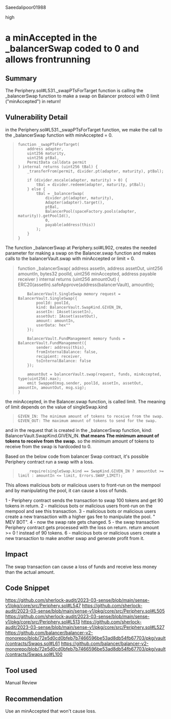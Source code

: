 Saeedalipoor01988

high

# a minAccepted in the _balancerSwap coded to 0 and allows frontrunning

## Summary
The Periphery.sol#L531._swapPTsForTarget function is calling the _balancerSwap function to make a swap on Balancer protocol with 0 limit ("minAccepted") in return!

## Vulnerability Detail
in the Periphery.sol#L531._swapPTsForTarget function, we make the call to the _balancerSwap function with minAccepted = 0.

>     function _swapPTsForTarget(
>         address adapter,
>         uint256 maturity,
>         uint256 ptBal,
>         PermitData calldata permit
>     ) internal returns (uint256 tBal) {
>         _transferFrom(permit, divider.pt(adapter, maturity), ptBal);
> 
>         if (divider.mscale(adapter, maturity) > 0) {
>             tBal = divider.redeem(adapter, maturity, ptBal);
>         } else {
>             tBal = _balancerSwap(
>                 divider.pt(adapter, maturity),
>                 Adapter(adapter).target(),
>                 ptBal,
>                 BalancerPool(spaceFactory.pools(adapter, maturity)).getPoolId(),
>                 0,
>                 payable(address(this))
>             );
>         }
>     }

The function _balancerSwap at Periphery.sol#L902, creates the needed parameter for making a swap on the Balancer.swap function and makes calls to the balancerVault.swap with minAccepted or limit = 0.

> 
>   function _balancerSwap(
>         address assetIn,
>         address assetOut,
>         uint256 amountIn,
>         bytes32 poolId,
>         uint256 minAccepted,
>         address payable receiver
>     ) internal returns (uint256 amountOut) {
>         ERC20(assetIn).safeApprove(address(balancerVault), amountIn);
> 
>         BalancerVault.SingleSwap memory request = BalancerVault.SingleSwap({
>             poolId: poolId,
>             kind: BalancerVault.SwapKind.GIVEN_IN,
>             assetIn: IAsset(assetIn),
>             assetOut: IAsset(assetOut),
>             amount: amountIn,
>             userData: hex""
>         });
> 
>         BalancerVault.FundManagement memory funds = BalancerVault.FundManagement({
>             sender: address(this),
>             fromInternalBalance: false,
>             recipient: receiver,
>             toInternalBalance: false
>         });
> 
>         amountOut = balancerVault.swap(request, funds, minAccepted, type(uint256).max);
>         emit Swapped(msg.sender, poolId, assetIn, assetOut, amountIn, amountOut, msg.sig);
>     }

the minAccepted, in the Balancer.swap function, is called limit. The meaning of limit depends on the value of singleSwap.kind

>     GIVEN_IN: The minimum amount of tokens to receive from the swap.
>     GIVEN_OUT: The maximum amount of tokens to send for the swap.

and in the request that is created in the _balancerSwap function, kind: BalancerVault.SwapKind.GIVEN_IN. **that means The minimum amount of tokens to receive from the swap.** so the minimum amount of tokens to receive from the swap is hardcoded to 0.

Based on the below code from balancer Swap contract, it's possible Periphery contract run a swap with a loss.

>         _require(singleSwap.kind == SwapKind.GIVEN_IN ? amountOut >= limit : amountIn <= limit, Errors.SWAP_LIMIT);

This allows malicious bots or malicious users to front-run on the mempool and by manipulating the pool, it can cause a loss of funds.

1 - Periphery contract sends the transaction to swap 100 tokens and get 90 tokens in return.
2 - malicious bots or malicious users front-run on the mempool and see this transaction.
3 - malicious bots or malicious users create a new transaction with a higher gas fee to manipulate the pool. " MEV BOT".
4 - now the swap rate gets changed.
5 - the swap transaction Periphery contract gets processed with the loss on return. return amount >= 0 ! instead of 90 tokens.
6 - malicious bots or malicious users create a new transaction to make another swap and generate profit from it.

## Impact
The swap transaction can cause a loss of funds and receive less money than the actual amount.

## Code Snippet
https://github.com/sherlock-audit/2023-03-sense/blob/main/sense-v1/pkg/core/src/Periphery.sol#L547
https://github.com/sherlock-audit/2023-03-sense/blob/main/sense-v1/pkg/core/src/Periphery.sol#L505
https://github.com/sherlock-audit/2023-03-sense/blob/main/sense-v1/pkg/core/src/Periphery.sol#L513
https://github.com/sherlock-audit/2023-03-sense/blob/main/sense-v1/pkg/core/src/Periphery.sol#L527
https://github.com/balancer/balancer-v2-monorepo/blob/72e5d0cd0bfeb7b7466596be53ad8db54fb67703/pkg/vault/contracts/Swaps.sol#L61
https://github.com/balancer/balancer-v2-monorepo/blob/72e5d0cd0bfeb7b7466596be53ad8db54fb67703/pkg/vault/contracts/Swaps.sol#L100

## Tool used
Manual Review

## Recommendation
Use an minAccepted that won't cause loss.